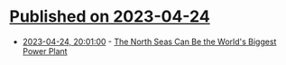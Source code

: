 # [Published on 2023-04-24](index.md)

* [2023-04-24, 20:01:00](https://news.slashdot.org/story/23/04/24/1944215/the-north-seas-can-be-the-worlds-biggest-power-plant?utm_source=rss1.0mainlinkanon&utm_medium=feed) - [The North Seas Can Be the World's Biggest Power Plant](https://news.slashdot.org/story/23/04/24/1944215/the-north-seas-can-be-the-worlds-biggest-power-plant?utm_source=rss1.0mainlinkanon&utm_medium=feed)
